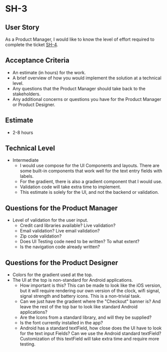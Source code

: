 # SH-3

## User Story

As a Product Manager, I would like to know the level of effort required to complete the ticket [SH-4](/docs/ticket-sh4).

## Acceptance Criteria

* An estimate (in hours) for the work.
* A brief overview of how you would implement the solution at a technical level.
* Any questions that the Product Manager should take back to the stakeholders.
* Any additional concerns or questions you have for the Product Manager or Product Designer.


## Estimate
* 2-8 hours

## Technical Level
* Intermediate
  * I would use compose for the UI Components and layouts. There are some 
    built-in components that work well for the text entry fields with labels.
  * For the gradient, there is also a gradient component that I would use.
  * Validation code will take extra time to implement.
  * This estimate is solely for the UI, and not the backend or validation.

## Questions for the Product Manager
* Level of validation for the user input.
  * Credit card libraries available? Live validation?
  * Email validation? Live email validation?
  * Zip code validation?
  * Does UI Testing code need to be written? To what extent?
  * Is the navigation code already written?

## Questions for the Product Designer
* Colors for the gradient used at the top.
* The UI at the top is non-standard for Android applications.
  * How important is this? This can be made to look like the iOS version, 
      but it will require rendering our own version of the clock, wifi signal,
      signal strength and battery icons. This is a non-trivial task.
  * Can we just have the gradient where the "Checkout" banner is? And leave the
    rest of the top bar to look like standard Android applications? 
  * Are the Icons from a standard library, and will they be supplied?
  * Is the font currently installed in the app?
  * Android has a standard textField, how close does the UI have to look for the
    text input Fields? Can we use the Android standard textField? Customization
    of this textField will take extra time and require more testing.
